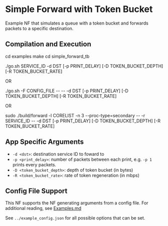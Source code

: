 Simple Forward with Token Bucket
==
Example NF that simulates a queue with a token bucket and forwards packets to a specific destination.

Compilation and Execution
--

cd examples
make
cd simple_forward_tb

./go.sh SERVICE_ID -d DST [-p PRINT_DELAY] [-D TOKEN_BUCKET_DEPTH] [-R TOKEN_BUCKET_RATE]

OR

./go.sh -F CONFIG_FILE -- -- -d DST [-p PRINT_DELAY] [-D TOKEN_BUCKET_DEPTH] [-R TOKEN_BUCKET_RATE]

OR

sudo ./build/forward -l CORELIST -n 3 --proc-type=secondary -- -r SERVICE_ID -- -d DST [-p PRINT_DELAY] [-D TOKEN_BUCKET_DEPTH] [-R TOKEN_BUCKET_RATE]


App Specific Arguments
--
  - `-d <dst>`: destination service ID to foward to
  - `-p <print_delay>`: number of packets between each print, e.g. `-p 1` prints every packets.
  - `-D <token_bucket_depth>`: depth of token bucket (in bytes)
  - `-R <token_bucket_rate>`: rate of token regeneration (in mbps)

Config File Support
--
This NF supports the NF generating arguments from a config file. For additional reading, see [Examples.md](../../docs/Examples.md)

See `../example_config.json` for all possible options that can be set.
